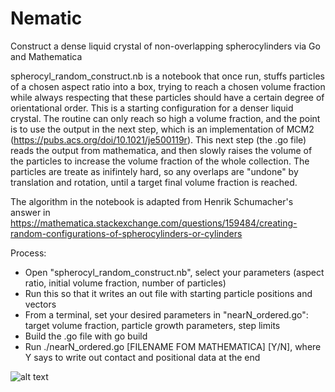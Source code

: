 # Nematic
Construct a dense liquid crystal of non-overlapping spherocylinders via Go and Mathematica

spherocyl_random_construct.nb is a notebook that once run, stuffs particles of a chosen aspect ratio into a box, trying to reach
a chosen volume fraction while always respecting that these particles should have a certain degree of orientational order. 
This is a starting configuration for a denser liquid crystal. The routine can only reach so high a volume fraction, and 
the point is to use the output in the next step, which is an implementation of MCM2 (https://pubs.acs.org/doi/10.1021/je500119r).
This next step (the .go file) reads the output from mathematica, and then slowly raises the volume of the particles to increase
the volume fraction of the whole collection. The particles are treate as inifintely hard, so any overlaps are "undone" by
translation and rotation, until a target final volume fraction is reached.

The algorithm in the notebook is adapted from Henrik Schumacher's answer in https://mathematica.stackexchange.com/questions/159484/creating-random-configurations-of-spherocylinders-or-cylinders

Process:

- Open "spherocyl_random_construct.nb", select your parameters (aspect ratio, initial volume fraction, number of particles)
- Run this so that it writes an out file with starting particle positions and vectors
- From a terminal, set your desired parameters in "nearN_ordered.go": target volume fraction, particle growth parameters, step limits
- Build the .go file with go build
- Run ./nearN_ordered.go [FILENAME FOM MATHEMATICA] [Y/N], where Y says to write out contact and positional data at the end



![alt text](https://imgur.com/v3hV4RK)
